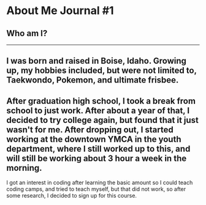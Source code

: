 # About Me Journal #1

## Who am I?

---

I was born and raised in Boise, Idaho. Growing up, my hobbies included, but were not limited to, Taekwondo, Pokemon, and ultimate frisbee.
---
After graduation high school, I took a break from school to just work. After about a year of that, I decided to try college again, but found that it just wasn't for me. After dropping out, I started working at the downtown YMCA in the youth department, where I still worked up to this, and will still be working about 3 hour a week in the morning.
---
I got an interest in coding after learning the basic amount so I could teach coding camps, and tried to teach myself, but that did not work, so after some research, I decided to sign up for this course.
